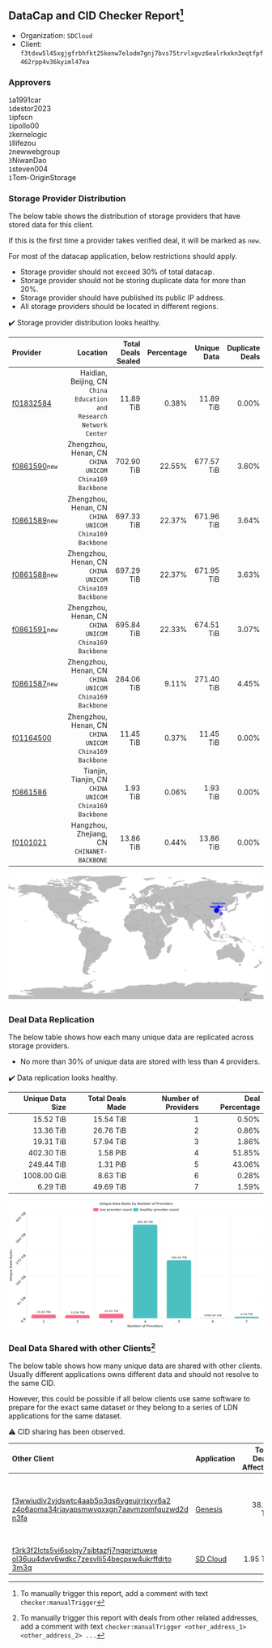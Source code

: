 ## DataCap and CID Checker Report[^1]
 - Organization: `SDCloud`
 - Client: `f3tdxw5l45xgjgfrbhfkt25kenw7elodm7gnj7bvs75trvlxgvz6ealrkxkn3eqtfpf462rpp4v36kyiml47ea`
### Approvers
`1`a1991car<br/>`1`destor2023<br/>`1`ipfscn<br/>`1`ipollo00<br/>`2`kernelogic<br/>`1`llifezou<br/>`2`newwebgroup<br/>`3`NiwanDao<br/>`1`steven004<br/>`1`Tom-OriginStorage

### Storage Provider Distribution
The below table shows the distribution of storage providers that have stored data for this client.

If this is the first time a provider takes verified deal, it will be marked as `new`.

For most of the datacap application, below restrictions should apply.
 - Storage provider should not exceed 30% of total datacap.
 - Storage provider should not be storing duplicate data for more than 20%.
 - Storage provider should have published its public IP address.
 - All storage providers should be located in different regions.

✔️ Storage provider distribution looks healthy.

| Provider                                                  |                                                               Location | Total Deals Sealed | Percentage | Unique Data | Duplicate Deals |
| :-------------------------------------------------------- | ---------------------------------------------------------------------: | -----------------: | ---------: | ----------: | --------------: |
| [f01832584](https://filfox.info/en/address/f01832584)     | Haidian, Beijing, CN<br/>`China Education and Research Network Center` |          11.89 TiB |      0.38% |   11.89 TiB |           0.00% |
| [f0861590](https://filfox.info/en/address/f0861590)`new`  |              Zhengzhou, Henan, CN<br/>`CHINA UNICOM China169 Backbone` |         702.90 TiB |     22.55% |  677.57 TiB |           3.60% |
| [f0861589](https://filfox.info/en/address/f0861589)`new`  |              Zhengzhou, Henan, CN<br/>`CHINA UNICOM China169 Backbone` |         697.33 TiB |     22.37% |  671.96 TiB |           3.64% |
| [f0861588](https://filfox.info/en/address/f0861588)`new`  |              Zhengzhou, Henan, CN<br/>`CHINA UNICOM China169 Backbone` |         697.29 TiB |     22.37% |  671.95 TiB |           3.63% |
| [f0861591](https://filfox.info/en/address/f0861591)`new`  |              Zhengzhou, Henan, CN<br/>`CHINA UNICOM China169 Backbone` |         695.84 TiB |     22.33% |  674.51 TiB |           3.07% |
| [f0861587](https://filfox.info/en/address/f0861587)`new`  |              Zhengzhou, Henan, CN<br/>`CHINA UNICOM China169 Backbone` |         284.06 TiB |      9.11% |  271.40 TiB |           4.45% |
| [f01164500](https://filfox.info/en/address/f01164500)     |              Zhengzhou, Henan, CN<br/>`CHINA UNICOM China169 Backbone` |          11.45 TiB |      0.37% |   11.45 TiB |           0.00% |
| [f0861586](https://filfox.info/en/address/f0861586)       |              Tianjin, Tianjin, CN<br/>`CHINA UNICOM China169 Backbone` |           1.93 TiB |      0.06% |    1.93 TiB |           0.00% |
| [f0101021](https://filfox.info/en/address/f0101021)       |                         Hangzhou, Zhejiang, CN<br/>`CHINANET-BACKBONE` |          13.86 TiB |      0.44% |   13.86 TiB |           0.00% |

<img src="https://raw.githubusercontent.com/data-preservation-programs/filplus-checker-assets/main/filecoin-project/filecoin-plus-large-datasets/issues/260/1688523654876.png"/>

### Deal Data Replication
The below table shows how each many unique data are replicated across storage providers.

- No more than 30% of unique data are stored with less than 4 providers.

✔️ Data replication looks healthy.

| Unique Data Size | Total Deals Made | Number of Providers | Deal Percentage |
| ---------------: | ---------------: | ------------------: | --------------: |
|        15.52 TiB |        15.54 TiB |                   1 |           0.50% |
|        13.36 TiB |        26.76 TiB |                   2 |           0.86% |
|        19.31 TiB |        57.94 TiB |                   3 |           1.86% |
|       402.30 TiB |         1.58 PiB |                   4 |          51.85% |
|       249.44 TiB |         1.31 PiB |                   5 |          43.06% |
|      1008.00 GiB |         8.63 TiB |                   6 |           0.28% |
|         6.29 TiB |        49.69 TiB |                   7 |           1.59% |

<img src="https://raw.githubusercontent.com/data-preservation-programs/filplus-checker-assets/main/filecoin-project/filecoin-plus-large-datasets/issues/260/1688523655605.png"/>

### Deal Data Shared with other Clients[^3]
The below table shows how many unique data are shared with other clients.
Usually different applications owns different data and should not resolve to the same CID.

However, this could be possible if all below clients use same software to prepare for the exact same dataset or they belong to a series of LDN applications for the same dataset.

⚠️ CID sharing has been observed.

| Other Client                                                                                                                                                                                                              | Application                                                                                 | Total Deals Affected | Unique CIDs | Approvers                                                                                                       |
| :------------------------------------------------------------------------------------------------------------------------------------------------------------------------------------------------------------------------ | :------------------------------------------------------------------------------------------ | -------------------: | ----------: | :-------------------------------------------------------------------------------------------------------------- |
| [f3wwiudiv2vjdswtc4aab5o3qs6ygeujrrixyv6a2<br/>z4o6aoma34rjayapsmwvqxxgn7aavmzomfquzwd2d<br/>n3fa](https://filfox.info/en/address/f3wwiudiv2vjdswtc4aab5o3qs6ygeujrrixyv6a2z4o6aoma34rjayapsmwvqxxgn7aavmzomfquzwd2dn3fa) | [Genesis](https://github.com/filecoin-project/filecoin-plus-client-onboarding/issues/1700)  |            38.78 TiB |       6,890 | `1`Aifabot-Cloud<br/>`1`AthSmith<br/>`2`BobbyChoii<br/>`1`Casey-PG<br/>`1`Meibuy<br/>`1`Suyanj<br/>`2`TakiChain |
| [f3rk3f2lcts5vi6solqy7sibtazfj7ngpriztuwse<br/>ol36uu4dwv6wdkc7zesvlli54becpxw4ukrffdrto<br/>3m3q](https://filfox.info/en/address/f3rk3f2lcts5vi6solqy7sibtazfj7ngpriztuwseol36uu4dwv6wdkc7zesvlli54becpxw4ukrffdrto3m3q) | [SD Cloud](https://github.com/filecoin-project/filecoin-plus-client-onboarding/issues/1374) |             1.95 TiB |         250 |                                                                                                                 |

[^1]: To manually trigger this report, add a comment with text `checker:manualTrigger`

[^2]: Deals from those addresses are combined into this report as they are specified with `checker:manualTrigger`

[^3]: To manually trigger this report with deals from other related addresses, add a comment with text `checker:manualTrigger <other_address_1> <other_address_2> ...`
